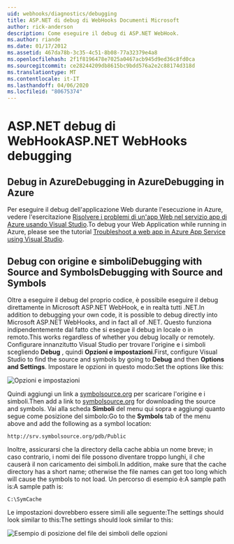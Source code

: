 ```yaml
---
uid: webhooks/diagnostics/debugging
title: ASP.NET di debug di WebHooks Documenti Microsoft
author: rick-anderson
description: Come eseguire il debug di ASP.NET WebHook.
ms.author: riande
ms.date: 01/17/2012
ms.assetid: 467da78b-3c35-4c51-8b08-77a32379e4a8
ms.openlocfilehash: 2f1f8196478e7025a0467acb945d9ed36c8fd0ca
ms.sourcegitcommit: ce28244209db8615bc9bdd576a2e2c88174d318d
ms.translationtype: MT
ms.contentlocale: it-IT
ms.lasthandoff: 04/06/2020
ms.locfileid: "80675374"
---
```

# <a name="aspnet-webhooks-debugging"></a><span data-ttu-id="f31e9-103">ASP.NET debug di WebHook</span><span class="sxs-lookup"><span data-stu-id="f31e9-103">ASP.NET WebHooks debugging</span></span>

## <a name="debugging-in-azure"></a><span data-ttu-id="f31e9-104">Debug in AzureDebugging in Azure</span><span class="sxs-lookup"><span data-stu-id="f31e9-104">Debugging in Azure</span></span>

<span data-ttu-id="f31e9-105">Per eseguire il debug dell'applicazione Web durante l'esecuzione in Azure, vedere l'esercitazione [Risolvere i problemi di un'app Web nel servizio app di Azure usando Visual Studio](https://azure.microsoft.com/documentation/articles/web-sites-dotnet-troubleshoot-visual-studio/#webserverlogs).</span><span class="sxs-lookup"><span data-stu-id="f31e9-105">To debug your Web Application while running in Azure, please see the tutorial [Troubleshoot a web app in Azure App Service using Visual Studio](https://azure.microsoft.com/documentation/articles/web-sites-dotnet-troubleshoot-visual-studio/#webserverlogs).</span></span>

## <a name="debugging-with-source-and-symbols"></a><span data-ttu-id="f31e9-106">Debug con origine e simboliDebugging with Source and Symbols</span><span class="sxs-lookup"><span data-stu-id="f31e9-106">Debugging with Source and Symbols</span></span>

<span data-ttu-id="f31e9-107">Oltre a eseguire il debug del proprio codice, è possibile eseguire il debug direttamente in Microsoft ASP.NET WebHook, e in realtà tutti .NET.</span><span class="sxs-lookup"><span data-stu-id="f31e9-107">In addition to debugging your own code, it is possible to debug directly into Microsoft ASP.NET WebHooks, and in fact all of .NET.</span></span> <span data-ttu-id="f31e9-108">Questo funziona indipendentemente dal fatto che si esegue il debug in locale o in remoto.</span><span class="sxs-lookup"><span data-stu-id="f31e9-108">This works regardless of whether you debug locally or remotely.</span></span> <span data-ttu-id="f31e9-109">Configurare innanzitutto Visual Studio per trovare l'origine e i simboli scegliendo **Debug** , quindi **Opzioni e impostazioni**.</span><span class="sxs-lookup"><span data-stu-id="f31e9-109">First, configure Visual Studio to find the source and symbols by going to **Debug** and then **Options and Settings**.</span></span> <span data-ttu-id="f31e9-110">Impostare le opzioni in questo modo:</span><span class="sxs-lookup"><span data-stu-id="f31e9-110">Set the options like this:</span></span>

![Opzioni e impostazioni](_static/SourceSymbols.png)

<span data-ttu-id="f31e9-112">Quindi aggiungi un link a [symbolsource.org](http://symbolsource.org) per scaricare l'origine e i simboli.</span><span class="sxs-lookup"><span data-stu-id="f31e9-112">Then add a link to [symbolsource.org](http://symbolsource.org) for downloading the source and symbols.</span></span> <span data-ttu-id="f31e9-113">Vai alla scheda **Simboli** del menu qui sopra e aggiungi quanto segue come posizione del simbolo:</span><span class="sxs-lookup"><span data-stu-id="f31e9-113">Go to the **Symbols** tab of the menu above and add the following as a symbol location:</span></span>

```
http://srv.symbolsource.org/pdb/Public
```

<span data-ttu-id="f31e9-114">Inoltre, assicurarsi che la directory della cache abbia un nome breve; in caso contrario, i nomi dei file possono diventare troppo lunghi, il che causerà il non caricamento dei simboli.</span><span class="sxs-lookup"><span data-stu-id="f31e9-114">In addition, make sure that the cache directory has a short name; otherwise the file names can get too long which will cause the symbols to not load.</span></span> <span data-ttu-id="f31e9-115">Un percorso di esempio è:A sample path is:</span><span class="sxs-lookup"><span data-stu-id="f31e9-115">A sample path is:</span></span>

```
C:\SymCache
```

<span data-ttu-id="f31e9-116">Le impostazioni dovrebbero essere simili alle seguente:The settings should look similar to this:</span><span class="sxs-lookup"><span data-stu-id="f31e9-116">The settings should look similar to this:</span></span>

![Esempio di posizione del file dei simboli delle opzioni](_static/SymSource.png)
